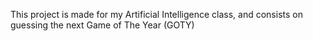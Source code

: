 This project is made for my Artificial Intelligence class, and consists on guessing the next Game of The Year (GOTY)
